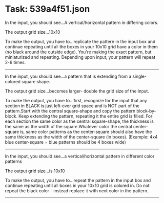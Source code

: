 # Task: 539a4f51.json

In the input, you should see...A vertical/horizontal pattern in differing colors.

The output grid size...10x10

To make the output, you have to...replicate the pattern in the input box and continue repeating until all the boxes in your 10x10 grid have a color in them (no black around the outside edge). You're making the exact pattern, but miniaturized and repeating. Depending upon input, your pattern will repeat 2-6 times.

---

In the input, you should see...a pattern that is extending from a single-colored square shape.

The output grid size...becomes larger- double the grid size of the input.

To make the output, you have to...first, recognize for the input that any section in BLACK is just left-over grid space and is NOT part of the pattern.Start with the central square-shape and copy the pattern block-by-block. Keep extending the pattern, repeating it the entire grid is filled. For each section the same color as the central square-shape, the thickness is the same as the width of the square.Whatever color the central center-square is, same color patterns as the center-square should also have the same thickness as the width of the center-square (in boxes). (Example: 4x4 blue center-square = blue patterns should be 4 boxes wide)

---

In the input, you should see...a vertical/horizontal pattern in different color patterns

The output grid size...is 10x10

To make the output, you have to...repeat the pattern in the input box and continue repeating until all boxes in your 10x10 grid is colored in. Do not repeat the black color - instead replace it with next color in the pattern.

---

